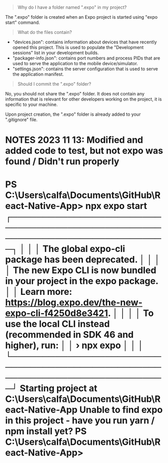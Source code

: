 > Why do I have a folder named ".expo" in my project?

The ".expo" folder is created when an Expo project is started using "expo start" command.

> What do the files contain?

- "devices.json": contains information about devices that have recently opened this project. This is used to populate the "Development sessions" list in your development builds.
- "packager-info.json": contains port numbers and process PIDs that are used to serve the application to the mobile device/simulator.
- "settings.json": contains the server configuration that is used to serve the application manifest.

> Should I commit the ".expo" folder?

No, you should not share the ".expo" folder. It does not contain any information that is relevant for other developers working on the project, it is specific to your machine.

Upon project creation, the ".expo" folder is already added to your ".gitignore" file.

NOTES
2023 11 13:
Modified and added code to test, but not expo was found / Didn't run properly
===

PS C:\Users\calfa\Documents\GitHub\React-Native-App> npx expo start
┌───────────────────────────────────────────────────────────────────────────┐
│ │
│ The global expo-cli package has been deprecated. │
│ │
│ The new Expo CLI is now bundled in your project in the expo package. │
│ Learn more: https://blog.expo.dev/the-new-expo-cli-f4250d8e3421. │
│ │
│ To use the local CLI instead (recommended in SDK 46 and higher), run: │
│ › npx expo <command> │
│ │
└───────────────────────────────────────────────────────────────────────────┘
Starting project at C:\Users\calfa\Documents\GitHub\React-Native-App
Unable to find expo in this project - have you run yarn / npm install yet?
PS C:\Users\calfa\Documents\GitHub\React-Native-App>
===

